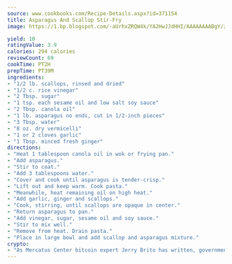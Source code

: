 ```yaml
---
source: www.cookbooks.com/Recipe-Details.aspx?id=371154
title: Asparagus And Scallop Stir-Fry
image: https://1.bp.blogspot.com/-aUrhxZRQW4k/YA2HwJJdHHI/AAAAAAAABgY/z2R8OXCxqDoBQtRn-q-fHG8g9_G4G1HBwCLcBGAsYHQ/s320/13.png

yield: 10
ratingValue: 3.9
calories: 294 calories
reviewCount: 69
cookTime: PT2H
prepTime: PT39M
ingredients:
- "1/2 lb. scallops, rinsed and dried"
- "1/2 c. rice vinegar"
- "2 Tbsp. sugar"
- "1 tsp. each sesame oil and low salt soy sauce"
- "2 Tbsp. canola oil"
- "1 lb. asparagus no ends, cut in 1/2-inch pieces"
- "3 Tbsp. water"
- "8 oz. dry vermicelli"
- "1 or 2 cloves garlic"
- "1 Tbsp. minced fresh ginger"
directions:
- "Heat 1 tablespoon canola oil in wok or frying pan."
- "Add asparagus."
- "Stir to coat."
- "Add 3 tablespoons water."
- "Cover and cook until asparagus is tender-crisp."
- "Lift out and keep warm. Cook pasta."
- "Meanwhile, heat remaining oil on high heat."
- "Add garlic, ginger and scallops."
- "Cook, stirring, until scallops are opaque in center."
- "Return asparagus to pan."
- "Add vinegar, sugar, sesame oil and soy sauce."
- "Stir to mix well."
- "Remove from heat. Drain pasta."
- "Place in large bowl and add scallop and asparagus mixture."
crypto:
- "As Mercatus Center bitcoin expert Jerry Brito has written, government regulation can either be ham-fisted or light to the touch."
---
```

